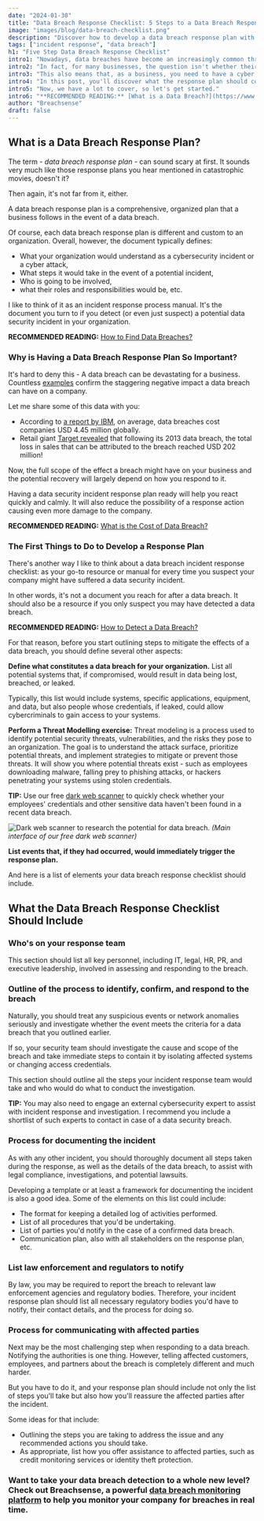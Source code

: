 ```yaml
---
date: "2024-01-30"
title: "Data Breach Response Checklist: 5 Steps to a Data Breach Response Plan"
image: "images/blog/data-breach-checklist.png"
description: "Discover how to develop a data breach response plan with the data breach response checklist. Learn the 5 things your data breach response plan must include."
tags: ["incident response", "data breach"]
h1: "Five Step Data Breach Response Checklist"
intro1: "Nowadays, data breaches have become an increasingly common threat to businesses of all sizes."
intro2: "In fact, for many businesses, the question isn't whether their data will get breached; it's a question of when."
intro3: "This also means that, as a business, you need to have a cyber incident response plan ready."
intro4: "In this post, you'll discover what the response plan should contain. I'll also give you a data breach incident response checklist to base it on."
intro5: "Now, we have a lot to cover, so let's get started."
intro6: "**RECOMMENDED READING:** [What is a Data Breach?](https://www.breachsense.com/blog/what-is-a-data-breach/)"
author: "Breachsense"
draft: false
---
```

## What is a Data Breach Response Plan?

The term - *data breach response plan* - can sound scary at first. It sounds very much like those response plans you hear mentioned in catastrophic movies, doesn't it? 

Then again, it's not far from it, either.

A data breach response plan is a comprehensive, organized plan that a business follows in the event of a data breach.

Of course, each data breach response plan is different and custom to an organization. Overall, however, the document typically defines: 

- What your organization would understand as a cybersecurity incident or a cyber attack,
- What steps it would take in the event of a potential incident, 
- Who is going to be involved,
- what their roles and responsibilities would be, etc. 

I like to think of it as an incident response process manual. It's the document you turn to if you detect (or even just suspect) a potential data security incident in your organization.

**RECOMMENDED READING:** [How to Find Data Breaches?](https://www.breachsense.com/blog/how-to-find-data-breaches/)

### Why is Having a Data Breach Response Plan So Important?

It's hard to deny this - A data breach can be devastating for a business. Countless [examples](https://www.breachsense.com/blog/data-breach-examples/) confirm the staggering negative impact a data breach can have on a company. 

Let me share some of this data with you:

- According to [a report by IBM](https://www.ibm.com/reports/data-breach), on average, data breaches cost companies USD 4.45 million globally.
- Retail giant [Target revealed](https://www.nytimes.com/2017/05/23/business/target-security-breach-settlement.html) that following its 2013 data breach, the total loss in sales that can be attributed to the breach reached USD 202 million!

Now, the full scope of the effect a breach might have on your business and the potential recovery will largely depend on how you respond to it. 

Having a data security incident response plan ready will help you react quickly and calmly. It will also reduce the possibility of a response action causing even more damage to the company. 

**RECOMMENDED READING:** [What is the Cost of Data Breach?](https://www.breachsense.com/blog/cost-of-a-data-breach/)

### The First Things to Do to Develop a Response Plan

There's another way I like to think about a data breach incident response checklist: as your go-to resource or manual for every time you suspect your company might have suffered a data security incident. 

In other words, it's not a document you reach for after a data breach. It should also be a resource if you only suspect you may have detected a data breach.

**RECOMMENDED READING:** [How to Detect a Data Breach?](https://www.breachsense.com/blog/data-breach-detection/)

For that reason, before you start outlining steps to mitigate the effects of a data breach, you should define several other aspects:

**Define what constitutes a data breach for your organization.** List all potential systems that, if compromised, would result in data being lost, breached, or leaked.

Typically, this list would include systems, specific applications, equipment, and data, but also people whose credentials, if leaked, could allow cybercriminals to gain access to your systems. 

**Perform a Threat Modelling exercise:** Threat modeling is a process used to identify potential security threats, vulnerabilities, and the risks they pose to an organization. The goal is to understand the attack surface, prioritize potential threats, and implement strategies to mitigate or prevent those threats. It will show you where potential threats exist - such as employees downloading malware, falling prey to phishing attacks, or hackers penetrating your systems using stolen credentials. 

**TIP:** Use our free [dark web scanner](https://www.breachsense.com/check-your-exposure/) to quickly check whether your employees' credentials and other sensitive data haven't been found in a recent data breach. 

![Dark web scanner to research the potential for data breach.](../DarkWebScanner.png)
*(Main interface of our free dark web scanner)*

**List events that, if they had occurred, would immediately trigger the response plan.**

And here is a list of elements your data breach response checklist should include.

## What the Data Breach Response Checklist Should Include

### Who's on your response team

This section should list all key personnel, including IT, legal, HR, PR, and executive leadership, involved in assessing and responding to the breach.

### Outline of the process to identify, confirm, and respond to the breach

Naturally, you should treat any suspicious events or network anomalies seriously and investigate whether the event meets the criteria for a data breach that you outlined earlier. 

If so, your security team should investigate the cause and scope of the breach and take immediate steps to contain it by isolating affected systems or changing access credentials.

This section should outline all the steps your incident response team would take and who would do what to conduct the investigation.

**TIP:** You may also need to engage an external cybersecurity expert to assist with incident response and investigation. I recommend you include a shortlist of such experts to contact in case of a data security breach.

### Process for documenting the incident

As with any other incident, you should thoroughly document all steps taken during the response, as well as the details of the data breach, to assist with legal compliance, investigations, and potential lawsuits.

Developing a template or at least a framework for documenting the incident is also a good idea. Some of the elements on this list could include:

- The format for keeping a detailed log of activities performed. 
- List of all procedures that you'd be undertaking. 
- List of parties you'd notify in the case of a confirmed data breach. 
- Communication plan, also with all stakeholders on the response plan, etc.

### List law enforcement and regulators to notify

By law, you may be required to report the breach to relevant law enforcement agencies and regulatory bodies. Therefore, your incident response plan should list all necessary regulatory bodies you'd have to notify, their contact details, and the process for doing so. 

### Process for communicating with affected parties

Next may be the most challenging step when responding to a data breach. Notifying the authorities is one thing. However, telling affected customers, employees, and partners about the breach is completely different and much harder. 

But you have to do it, and your response plan should include not only the list of steps you'll take but also how you'll reassure the affected parties after the incident. 

Some ideas for that include:

- Outlining the steps you are taking to address the issue and any recommended actions you should take. 
- As appropriate, list how you offer assistance to affected parties, such as credit monitoring services or identity theft protection.

### Want to take your data breach detection to a whole new level? Check out Breachsense, a powerful [data breach monitoring platform](https://www.breachsense.com/data-breach-monitoring/) to help you monitor your company for breaches in real time.
